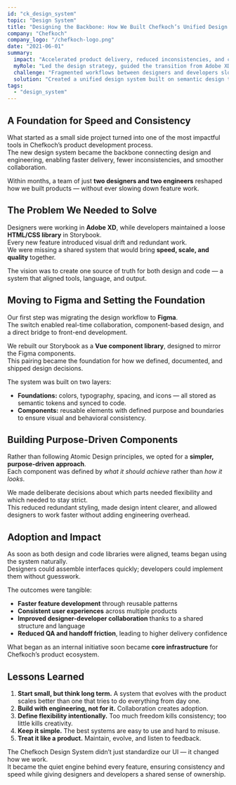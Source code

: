 ```yaml
---
id: "ck_design_system"
topic: "Design System"
title: "Designing the Backbone: How We Built Chefkoch’s Unified Design System"
company: "Chefkoch"
company_logo: "/chefkoch-logo.png"
date: "2021-06-01"
summary:
  impact: "Accelerated product delivery, reduced inconsistencies, and created a shared language between design and engineering across all Chefkoch products."
  myRole: "Led the design strategy, guided the transition from Adobe XD to Figma, and partnered with engineers to define scalable foundations and purposeful components."
  challenge: "Fragmented workflows between designers and developers slowed feature delivery and led to inconsistent user experiences."
  solution: "Created a unified design system built on semantic design tokens and purpose-driven components, aligning Figma libraries with a matching Vue component library."
tags:
  - "design_system"
---
```


## A Foundation for Speed and Consistency

What started as a small side project turned into one of the most impactful tools in Chefkoch’s product development process.  
The new design system became the backbone connecting design and engineering, enabling faster delivery, fewer inconsistencies, and smoother collaboration.

Within months, a team of just **two designers and two engineers** reshaped how we built products — without ever slowing down feature work.

## The Problem We Needed to Solve

Designers were working in **Adobe XD**, while developers maintained a loose **HTML/CSS library** in Storybook.  
Every new feature introduced visual drift and redundant work.  
We were missing a shared system that would bring **speed, scale, and quality** together.

The vision was to create one source of truth for both design and code — a system that aligned tools, language, and output.

## Moving to Figma and Setting the Foundation

Our first step was migrating the design workflow to **Figma**.  
The switch enabled real-time collaboration, component-based design, and a direct bridge to front-end development.

We rebuilt our Storybook as a **Vue component library**, designed to mirror the Figma components.  
This pairing became the foundation for how we defined, documented, and shipped design decisions.

The system was built on two layers:

- **Foundations:** colors, typography, spacing, and icons — all stored as semantic tokens and synced to code.
- **Components:** reusable elements with defined purpose and boundaries to ensure visual and behavioral consistency.

## Building Purpose-Driven Components

Rather than following Atomic Design principles, we opted for a **simpler, purpose-driven approach**.  
Each component was defined by _what it should achieve_ rather than _how it looks_.

We made deliberate decisions about which parts needed flexibility and which needed to stay strict.  
This reduced redundant styling, made design intent clearer, and allowed designers to work faster without adding engineering overhead.

## Adoption and Impact

As soon as both design and code libraries were aligned, teams began using the system naturally.  
Designers could assemble interfaces quickly; developers could implement them without guesswork.

The outcomes were tangible:

- **Faster feature development** through reusable patterns
- **Consistent user experiences** across multiple products
- **Improved designer-developer collaboration** thanks to a shared structure and language
- **Reduced QA and handoff friction**, leading to higher delivery confidence

What began as an internal initiative soon became **core infrastructure** for Chefkoch’s product ecosystem.

## Lessons Learned

1. **Start small, but think long term.** A system that evolves with the product scales better than one that tries to do everything from day one.
2. **Build with engineering, not for it.** Collaboration creates adoption.
3. **Define flexibility intentionally.** Too much freedom kills consistency; too little kills creativity.
4. **Keep it simple.** The best systems are easy to use and hard to misuse.
5. **Treat it like a product.** Maintain, evolve, and listen to feedback.

The Chefkoch Design System didn’t just standardize our UI — it changed how we work.  
It became the quiet engine behind every feature, ensuring consistency and speed while giving designers and developers a shared sense of ownership.
